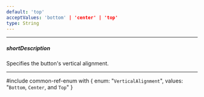```yaml
---
default: 'top'
acceptValues: 'bottom' | 'center' | 'top'
type: String
---
```

---
##### shortDescription
Specifies the button's vertical alignment.

---
#include common-ref-enum with {
    enum: "`VerticalAlignment`",
    values: "`Bottom`, `Center`, and `Top`"
}